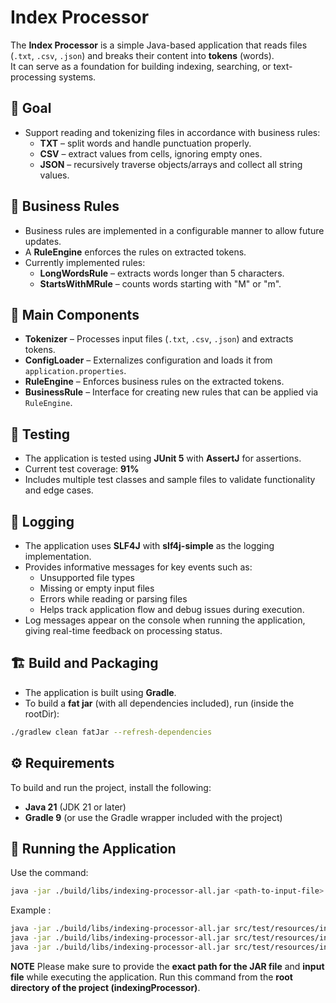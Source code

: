 # Index Processor

The **Index Processor** is a simple Java-based application that reads files (`.txt`, `.csv`, `.json`) and breaks their content into **tokens** (words).  
It can serve as a foundation for building indexing, searching, or text-processing systems.

## 🎯 Goal

- Support reading and tokenizing files in accordance with business rules:
  - **TXT** – split words and handle punctuation properly.
  - **CSV** – extract values from cells, ignoring empty ones.
  - **JSON** – recursively traverse objects/arrays and collect all string values.

## 📜 Business Rules

- Business rules are implemented in a configurable manner to allow future updates.  
- A **RuleEngine** enforces the rules on extracted tokens.  
- Currently implemented rules:
  - **LongWordsRule** – extracts words longer than 5 characters.
  - **StartsWithMRule** – counts words starting with "M" or "m".

## 🧩 Main Components

- **Tokenizer** – Processes input files (`.txt`, `.csv`, `.json`) and extracts tokens.  
- **ConfigLoader** – Externalizes configuration and loads it from `application.properties`.  
- **RuleEngine** – Enforces business rules on the extracted tokens.  
- **BusinessRule** – Interface for creating new rules that can be applied via `RuleEngine`.

## 🧪 Testing

- The application is tested using **JUnit 5** with **AssertJ** for assertions.  
- Current test coverage: **91%**  
- Includes multiple test classes and sample files to validate functionality and edge cases.

## 📝 Logging

- The application uses **SLF4J** with **slf4j-simple** as the logging implementation.  
- Provides informative messages for key events such as:  
  - Unsupported file types  
  - Missing or empty input files  
  - Errors while reading or parsing files  
  - Helps track application flow and debug issues during execution.  
- Log messages appear on the console when running the application, giving real-time feedback on processing status.

## 🏗 Build and Packaging

- The application is built using **Gradle**.  
- To build a **fat jar** (with all dependencies included), run (inside the rootDir):

```bash
./gradlew clean fatJar --refresh-dependencies
```

## ⚙️ Requirements

To build and run the project, install the following:

- **Java 21** (JDK 21 or later)  
- **Gradle 9** (or use the Gradle wrapper included with the project)

## 🚀 Running the Application

Use the command:

```bash
java -jar ./build/libs/indexing-processor-all.jar <path-to-input-file>
```

Example :

```bash
java -jar ./build/libs/indexing-processor-all.jar src/test/resources/input.csv
java -jar ./build/libs/indexing-processor-all.jar src/test/resources/input.txt
java -jar ./build/libs/indexing-processor-all.jar src/test/resources/input.json
```
**NOTE** 
Please make sure to provide the **exact path for the JAR file** and **input file** while executing the application. Run this command from the **root directory of the project (indexingProcessor)**.